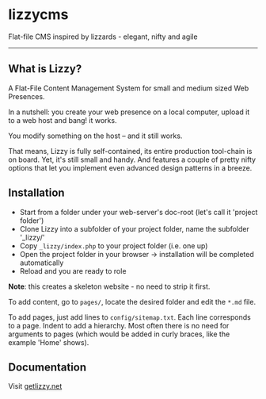 # lizzycms
Flat-file CMS inspired by lizzards - elegant, nifty and agile

---

## What is Lizzy?

A Flat-File Content Management System for small and medium sized Web Presences.

In a nutshell:
you create your web presence on a local computer, upload it to a web host and bang! it works.

You modify something on the host – and it still works.

That means, Lizzy is fully self-contained, its entire production tool-chain is on board. Yet, it's still small and handy. And features a couple of pretty nifty options that let you implement even advanced design patterns in a breeze.

## Installation

- Start from a folder under your web-server's doc-root (let's call it 'project folder')
- Clone Lizzy into a subfolder of your project folder, name the subfolder '_lizzy/'
- Copy `_lizzy/index.php` to your project folder (i.e. one up)
- Open the project folder in your browser -> installation will be completed automatically
- Reload and you are ready to role

**Note**: this creates a skeleton website - no need to strip it first.

To add content, go to `pages/`, locate the desired folder and edit the `*.md` file.

To add pages, just add lines to `config/sitemap.txt`. 
Each line corresponds to a page. Indent to add a hierarchy. Most often there is no need for arguments to pages (which would be added in curly braces, like the example 'Home' shows).

## Documentation

Visit [getlizzy.net](https://getlizzy.net/)
